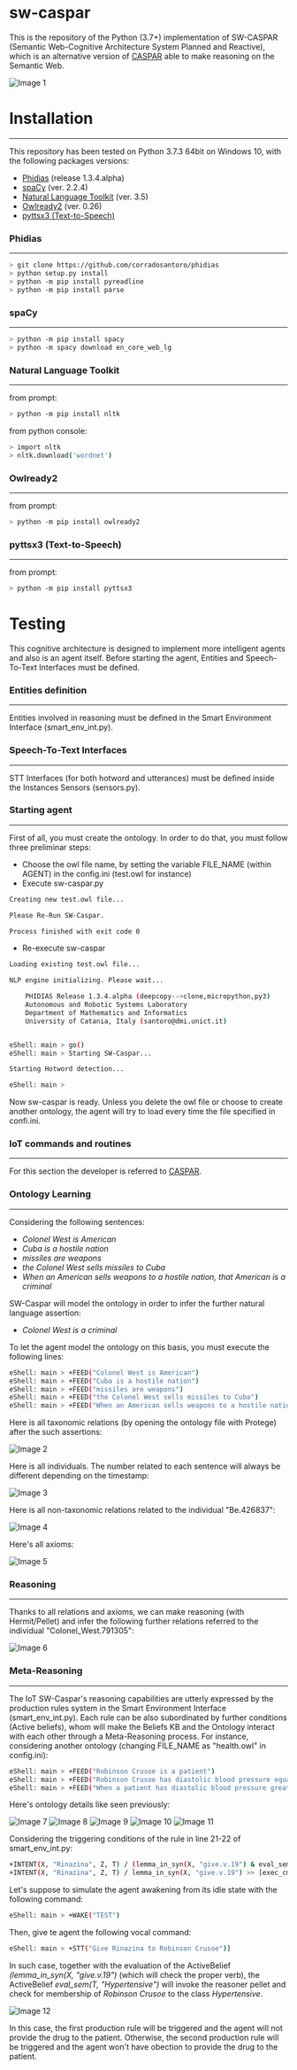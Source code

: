 # sw-caspar

This is the repository of the Python (3.7+) implementation of SW-CASPAR (Semantic Web-Cognitive Architecture System Planned and Reactive), which
is an alternative version of [CASPAR](https://github.com/fabiuslongo/pycaspar) able to make reasoning on the Semantic Web.

![Image 1](https://github.com/fabiuslongo/sw-caspar/blob/master/images/sw-caspar.JPG)

# Installation

---------------

This repository has been tested on Python 3.7.3 64bit on Windows 10, with the following packages versions:

* [Phidias](https://github.com/corradosantoro/phidias) (release 1.3.4.alpha) 
* [spaCy](https://spacy.io/) (ver. 2.2.4)
* [Natural Language Toolkit](https://www.nltk.org/) (ver. 3.5)
* [Owlready2](https://pypi.org/project/Owlready2/) (ver. 0.26)
* [pyttsx3 (Text-to-Speech)](https://pyttsx3.readthedocs.io/en/latest/) 

### Phidias

---------------

```sh
> git clone https://github.com/corradosantoro/phidias
> python setup.py install
> python -m pip install pyreadline
> python -m pip install parse
```

### spaCy

---------------

```sh
> python -m pip install spacy
> python -m spacy download en_core_web_lg
```


### Natural Language Toolkit

---------------

from prompt:
```sh
> python -m pip install nltk
```
from python console:
```sh
> import nltk
> nltk.download('wordnet')
```

### Owlready2 

---------------

from prompt:
```sh
> python -m pip install owlready2
```



### pyttsx3 (Text-to-Speech)

---------------

from prompt:
```sh
> python -m pip install pyttsx3
```



# Testing
This cognitive architecture is designed to implement more intelligent agents and also 
is an agent itself. Before starting the agent, Entities and Speech-To-Text Interfaces must be defined.

### Entities definition

---------------

Entities involved in reasoning must be defined in the Smart Environment Interface (smart_env_int.py).

### Speech-To-Text Interfaces

---------------

STT Interfaces (for both hotword and utterances) must be defined inside the Instances Sensors 
(sensors.py).
 

### Starting agent

---------------

First of all, you must create the ontology. In order to do that, you must follow three preliminar steps:

* Choose the owl file name, by setting the variable FILE_NAME (within AGENT) in the config.ini (test.owl for instance)
* Execute sw-caspar.py

```sh
Creating new test.owl file...

Please Re-Run SW-Caspar.

Process finished with exit code 0
```

* Re-execute sw-caspar

```sh
Loading existing test.owl file...

NLP engine initializing. Please wait...

	PHIDIAS Release 1.3.4.alpha (deepcopy-->clone,micropython,py3)
	Autonomous and Robotic Systems Laboratory
	Department of Mathematics and Informatics
	University of Catania, Italy (santoro@dmi.unict.it)


eShell: main > go()
eShell: main > Starting SW-Caspar...

Starting Hotword detection...

eShell: main > 
```

Now sw-caspar is ready.
Unless you delete the owl file or choose to create another ontology, the agent will try to load every time the file specified in confi.ini.


### IoT commands and routines

---------------

For this section the developer is referred to [CASPAR](https://github.com/fabiuslongo/pycaspar).



### Ontology Learning

---------------

Considering the following sentences:

* _Colonel West is American_
* _Cuba is a hostile nation_
* _missiles are weapons_
* _the Colonel West sells missiles to Cuba_
* _When an American sells weapons to a hostile nation, that American is a criminal_

SW-Caspar will model the ontology in order to infer the further natural language assertion:

* _Colonel West is a criminal_

To let the agent model the ontology on this basis, you must execute the following lines:

```sh
eShell: main > +FEED("Colonel West is American")
eShell: main > +FEED("Cuba is a hostile nation")
eShell: main > +FEED("missiles are weapons")
eShell: main > +FEED("the Colonel West sells missiles to Cuba")
eShell: main > +FEED("When an American sells weapons to a hostile nation, that American is a criminal")
```

Here is all taxonomic relations (by opening the ontology file with Protege) after the such assertions:
 
![Image 2](https://github.com/fabiuslongo/sw-caspar/blob/master/images/west-taxo.JPG)

Here is all individuals. The number related to each sentence will always be different depending on the timestamp:
 
![Image 3](https://github.com/fabiuslongo/sw-caspar/blob/master/images/west-ind.JPG)

Here is all non-taxonomic relations related to the individual "Be.426837":
 
![Image 4](https://github.com/fabiuslongo/sw-caspar/blob/master/images/west-nontaxo.JPG)

Here's all axioms:
 
![Image 5](https://github.com/fabiuslongo/sw-caspar/blob/master/images/west-rules.JPG)

### Reasoning

---------------

Thanks to all relations and axioms, we can make reasoning (with Hermit/Pellet) and infer the following further
relations referred to the individual "Colonel_West.791305":

![Image 6](https://github.com/fabiuslongo/sw-caspar/blob/master/images/west-criminal.JPG)


### Meta-Reasoning

---------------

The IoT SW-Caspar's reasoning capabilities are utterly expressed by the production rules system in the Smart Environment Interface (smart_env_int.py). 
Each rule can be also subordinated by further conditions (Active beliefs), whom will make the Beliefs KB and the Ontology interact with each other through a Meta-Reasoning process.
For instance, considering another ontology (changing FILE_NAME as "health.owl" in config.ini):

```sh
eShell: main > +FEED("Robinson Crusoe is a patient")
eShell: main > +FEED("Robinson Crusoe has diastolic blood pressure equal to 150")
eShell: main > +FEED("When a patient has diastolic blood pressure greater than 140, the patient is hypertensive")
```
Here's ontology details like seen previously:

![Image 7](https://github.com/fabiuslongo/sw-caspar/blob/master/images/health-taxo.JPG)
![Image 8](https://github.com/fabiuslongo/sw-caspar/blob/master/images/health-ind.JPG)
![Image 9](https://github.com/fabiuslongo/sw-caspar/blob/master/images/health-nontaxo1.JPG)
![Image 10](https://github.com/fabiuslongo/sw-caspar/blob/master/images/health-nontaxo2.JPG)
![Image 11](https://github.com/fabiuslongo/sw-caspar/blob/master/images/health-rules.JPG)

Considering the triggering conditions of the rule in line 21-22 of smart_env_int.py:

```sh
+INTENT(X, "Rinazina", Z, T) / (lemma_in_syn(X, "give.v.19") & eval_sem(T, "Hypertensive")) >> [show_ct(), say("I cannot execute the task. The patient is hypertensive")]
+INTENT(X, "Rinazina", Z, T) / lemma_in_syn(X, "give.v.19") >> [exec_cmd(X, "Rinazina", Z, T), show_ct(), say("execution successful")]
```

Let's suppose to simulate the agent awakening from its idle state with the following command:

```sh
eShell: main > +WAKE("TEST")
```

Then, give te agent the following vocal command:

```sh
eShell: main > +STT("Give Rinazina to Robinson Crusoe")]
```

In such case, together with the evaluation of the ActiveBelief *(lemma_in_syn(X, "give.v.19")* (which will check the proper verb), the ActiveBelief *eval_sem(T, "Hypertensive")* will invoke the reasoner pellet and check for membership
of *Robinson Crusoe* to the class *Hypertensive*.

![Image 12](https://github.com/fabiuslongo/sw-caspar/blob/master/images/health-hypertensive.JPG)

In this case, the first production rule will be triggered and the agent will not provide the drug to the patient.
Otherwise, the second production rule will be triggered and the agent won't have obection to provide the drug to the patient.